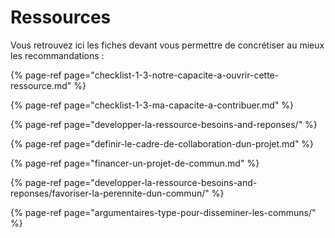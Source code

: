 # Ressources

Vous retrouvez ici les fiches devant vous permettre de concrétiser au mieux les recommandations :

{% page-ref page="checklist-1-3-notre-capacite-a-ouvrir-cette-ressource.md" %}

{% page-ref page="checklist-1-3-ma-capacite-a-contribuer.md" %}

{% page-ref page="developper-la-ressource-besoins-and-reponses/" %}

{% page-ref page="definir-le-cadre-de-collaboration-dun-projet.md" %}

{% page-ref page="financer-un-projet-de-commun.md" %}

{% page-ref page="developper-la-ressource-besoins-and-reponses/favoriser-la-perennite-dun-commun/" %}

{% page-ref page="argumentaires-type-pour-disseminer-les-communs/" %}



